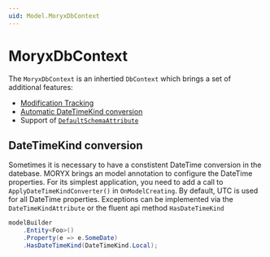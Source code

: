 ```yaml
---
uid: Model.MoryxDbContext
---
```

# MoryxDbContext

The `MoryxDbContext` is an inhertied `DbContext` which brings a set of additional features:

- [Modification Tracking](ModificationTracking.md)
- [Automatic DateTimeKind conversion](#DateTimeKind-conversion)
- Support of [`DefaultSchemaAttribute`](../../../../src/Moryx.Model/Attributes/DefaultSchemaAttribute.cs)

## DateTimeKind conversion

Sometimes it is necessary to have a constistent DateTime conversion in the datebase. MORYX brings an model annotation to configure the DateTime properties. For its simplest application, you need to add a call to `ApplyDateTimeKindConverter()` in `OnModelCreating`. By default, UTC is used for all DateTime properties. Exceptions can be implemented via the `DateTimeKindAttribute` or the fluent api method `HasDateTimeKind`

````cs
modelBuilder
    .Entity<Foo>()
    .Property(e => e.SomeDate)
    .HasDateTimeKind(DateTimeKind.Local);
````
